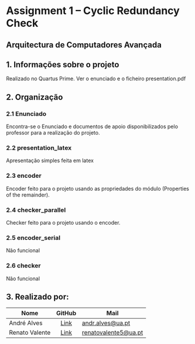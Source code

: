 # Assignment 1 – Cyclic Redundancy Check
## Arquitectura de Computadores Avançada

## 1. Informações sobre o projeto

Realizado no Quartus Prime.
Ver o enunciado e o ficheiro presentation.pdf

## 2. Organização

### 2.1 Enunciado
Encontra-se o Enunciado e documentos de apoio disponibilizados pelo professor para a realização do projeto.

### 2.2 presentation_latex
Apresentação simples feita em latex

### 2.3 encoder

Encoder feito para o projeto usando as propriedades do módulo (Properties of the remainder).

### 2.4 checker_parallel

Checker feito para o projeto usando o encoder.

### 2.5 encoder_serial

Não funcional

### 2.6 checker

Não funcional


## 3. Realizado por:

| Nome            | GitHub        | Mail |
| --------------- |:-------------:| -----|
| André Alves     | [Link](https://github.com/andralves717)| andr.alves@ua.pt |
| Renato Valente  | [Link](https://github.com/renatovalente5)| renatovalente5@ua.pt |
